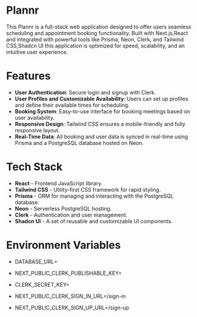  # Plannr
 
This Plannr is a full-stack web application designed to offer users seamless scheduling and appointment booking functionality. Built with Next.js,React and integrated with powerful tools like Prisma, Neon, Clerk, and Tailwind CSS,Shadcn UI this application is optimized for speed, scalability, and an intuitive user experience. 

# Features

- **User Authentication**: Secure login and signup with Clerk.
- **User Profiles and Customizable Availability**: Users can set up profiles and define their available times for scheduling.
- **Booking System**: Easy-to-use interface for booking meetings based on user availability.
- **Responsive Design**: Tailwind CSS ensures a mobile-friendly and fully responsive layout.
- **Real-Time Data**: All booking and user data is synced in real-time using Prisma and a PostgreSQL database hosted on Neon.

# Tech Stack

- **React** - Frontend JavaScript library.
- **Tailwind CSS** - Utility-first CSS framework for rapid styling.
- **Prisma** - ORM for managing and interacting with the PostgreSQL database.
- **Neon** - Serverless PostgreSQL hosting.
- **Clerk** - Authentication and user management.
- **Shadcn UI** - A set of reusable and customizable UI components.

# Environment Variables

- DATABASE_URL=
- NEXT_PUBLIC_CLERK_PUBLISHABLE_KEY=
- CLERK_SECRET_KEY=

- NEXT_PUBLIC_CLERK_SIGN_IN_URL=/sign-in
- NEXT_PUBLIC_CLERK_SIGN_UP_URL=/sign-up 
